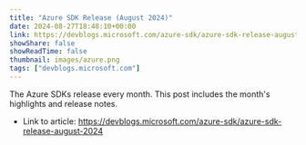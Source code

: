 ```yaml
---
title: "Azure SDK Release (August 2024)"
date: 2024-08-27T18:48:10+00:00
link: https://devblogs.microsoft.com/azure-sdk/azure-sdk-release-august-2024
showShare: false
showReadTime: false
thumbnail: images/azure.png
tags: ["devblogs.microsoft.com"]
---
```

The Azure SDKs release every month. This post includes the month's highlights and release notes.

- Link to article: https://devblogs.microsoft.com/azure-sdk/azure-sdk-release-august-2024